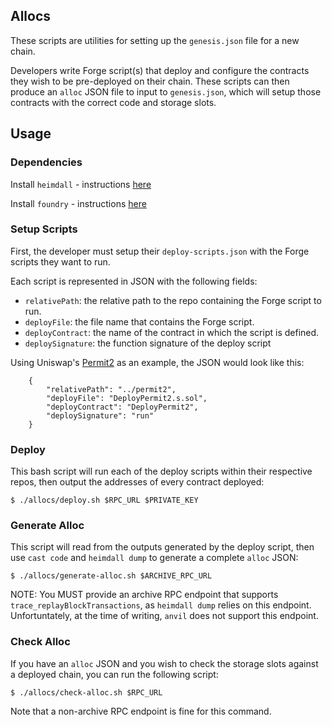 ## Allocs

These scripts are utilities for setting up the `genesis.json` file for a new chain. 

Developers write Forge script(s) that deploy and configure the contracts they wish to be pre-deployed on their chain. These scripts can then produce an `alloc` JSON file to input to `genesis.json`, which will setup those contracts with the correct code and storage slots.

## Usage

###  Dependencies

Install `heimdall` - instructions [here](https://github.com/Jon-Becker/heimdall-rs/tree/main?tab=readme-ov-file#installation--usage)

Install `foundry` - instructions [here](https://book.getfoundry.sh/getting-started/installation)

### Setup Scripts

First, the developer must setup their `deploy-scripts.json` with the Forge scripts they want to run.

Each script is represented in JSON with the following fields:
- `relativePath`: the relative path to the repo containing the Forge script to run.
- `deployFile`: the file name that contains the Forge script.
- `deployContract`: the name of the contract in which the script is defined.
- `deploySignature`: the function signature of the deploy script

Using Uniswap's [Permit2](https://github.com/Uniswap/permit2/blob/main/script/DeployPermit2.s.sol) as an example, the JSON would look like this:
```
    {
        "relativePath": "../permit2",
        "deployFile": "DeployPermit2.s.sol",
        "deployContract": "DeployPermit2",
        "deploySignature": "run"
    }
```

### Deploy

This bash script will run each of the deploy scripts within their respective repos, then output the addresses of every contract deployed:

```shell
$ ./allocs/deploy.sh $RPC_URL $PRIVATE_KEY
```

### Generate Alloc

This script will read from the outputs generated by the deploy script, then use `cast code` and `heimdall dump` to generate a complete `alloc` JSON:

```shell
$ ./allocs/generate-alloc.sh $ARCHIVE_RPC_URL
```

NOTE: You MUST provide an archive RPC endpoint that supports `trace_replayBlockTransactions`, as `heimdall dump` relies on this endpoint. Unfortuntately, at the time of writing, `anvil` does not support this endpoint.

### Check Alloc

If you have an `alloc` JSON and you wish to check the storage slots against a deployed chain, you can run the following script: 
```shell
$ ./allocs/check-alloc.sh $RPC_URL
```
Note that a non-archive RPC endpoint is fine for this command.
